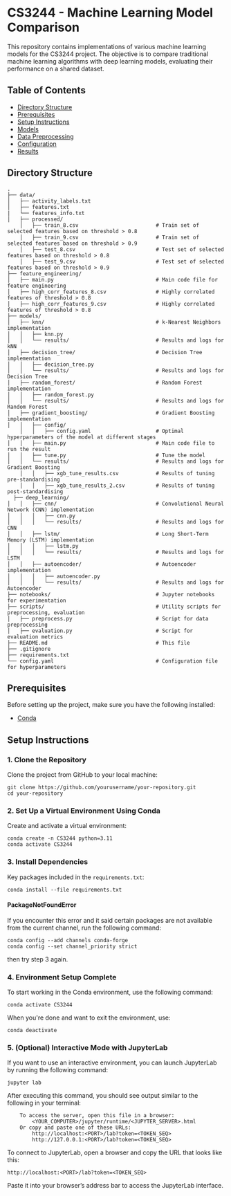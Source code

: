 # CS3244 - Machine Learning Model Comparison
This repository contains implementations of various machine learning models for the CS3244 project. The objective is to compare traditional machine learning algorithms with deep learning models, evaluating their performance on a shared dataset.
## Table of Contents

- [Directory Structure](#directory-structure)
- [Prerequisites](#prerequisites)
- [Setup Instructions](#setup-instructions)
- [Models](#models)
- [Data Preprocessing](#data-preprocessing)
- [Configuration](#configuration)
- [Results](#results)
## Directory Structure
```
.
├── data/
│   ├── activity_labels.txt
│   ├── features.txt
|   └── features_info.txt
│   ├── processed/
    │   ├── train_8.csv                         # Train set of selected features based on threshold > 0.8
    │   ├── train_9.csv                         # Train set of selected features based on threshold > 0.9
    │   ├── test_8.csv                          # Test set of selected features based on threshold > 0.8
    │   ├── test_9.csv                          # Test set of selected features based on threshold > 0.9
├── feature_engineering/
│   ├── main.py                                 # Main code file for feature engineering
│   ├── high_corr_features_8.csv                # Highly correlated features of threshold > 0.8                 
│   ├── high_corr_features_9.csv                # Highly correlated features of threshold > 0.8                   
├── models/
│   ├── knn/                                    # k-Nearest Neighbors implementation
│   │   ├── knn.py
│   │   └── results/                            # Results and logs for kNN
│   ├── decision_tree/                          # Decision Tree implementation
│   │   ├── decision_tree.py
│   │   └── results/                            # Results and logs for Decision Tree
│   ├── random_forest/                          # Random Forest implementation
│   │   ├── random_forest.py
│   │   └── results/                            # Results and logs for Random Forest
│   ├── gradient_boosting/                      # Gradient Boosting implementation
│   │   ├── config/           
    │   │   ├── config.yaml                     # Optimal hyperparameters of the model at different stages
│   │   ├── main.py                             # Main code file to run the result
│   │   ├── tune.py                             # Tune the model
│   │   └── results/                            # Results and logs for Gradient Boosting
    │   │   ├── xgb_tune_results.csv            # Results of tuning pre-standardising
    │   │   ├── xgb_tune_results_2.csv          # Results of tuning post-standardising
  ├── deep_learning/
│   │   ├── cnn/                                # Convolutional Neural Network (CNN) implementation
│   │   │   ├── cnn.py
│   │   │   └── results/                        # Results and logs for CNN
│   │   ├── lstm/                               # Long Short-Term Memory (LSTM) implementation
│   │   │   ├── lstm.py
│   │   │   └── results/                        # Results and logs for LSTM
│   │   ├── autoencoder/                        # Autoencoder implementation
│   │   │   ├── autoencoder.py
│   │   │   └── results/                        # Results and logs for Autoencoder
├── notebooks/                                  # Jupyter notebooks for experimentation
├── scripts/                                    # Utility scripts for preprocessing, evaluation
│   ├── preprocess.py                           # Script for data preprocessing
│   ├── evaluation.py                           # Script for evaluation metrics
├── README.md                                   # This file
├── .gitignore
├── requirements.txt          
└── config.yaml                                 # Configuration file for hyperparameters
```
## Prerequisites
Before setting up the project, make sure you have the following installed:
- [Conda](https://conda.io/projects/conda/en/latest/user-guide/install/index.html)
## Setup Instructions
### 1. Clone the Repository
Clone the project from GitHub to your local machine:
```
git clone https://github.com/yourusername/your-repository.git
cd your-repository
```
### 2. Set Up a Virtual Environment Using Conda
Create and activate a virtual environment:
```
conda create -n CS3244 python=3.11
conda activate CS3244
```
### 3. Install Dependencies
Key packages included in the ```requirements.txt```:
```
conda install --file requirements.txt
```
#### PackageNotFoundError
If you encounter this error and it said certain packages are not available from the current channel, 
run the following command:
```
conda config --add channels conda-forge
conda config --set channel_priority strict
```
then try step 3 again.

### 4. Environment Setup Complete
To start working in the Conda environment, use the following command:
```
conda activate CS3244
```
When you're done and want to exit the environment, use:
```
conda deactivate
```
### 5. (Optional) Interactive Mode with JupyterLab
If you want to use an interactive environment, you can launch JupyterLab by running the following command:
```
jupyter lab
```
After executing this command, you should see output similar to the following in your terminal:
```
    To access the server, open this file in a browser:
        <YOUR_COMPUTER>/jupyter/runtime/<JUPYTER_SERVER>.html
    Or copy and paste one of these URLs:
        http://localhost:<PORT>/lab?token=<TOKEN_SEQ>
        http://127.0.0.1:<PORT>/lab?token=<TOKEN_SEQ>
```
To connect to JupyterLab, open a browser and copy the URL that looks like this:
```
http://localhost:<PORT>/lab?token=<TOKEN_SEQ>
```
Paste it into your browser’s address bar to access the JupyterLab interface.
